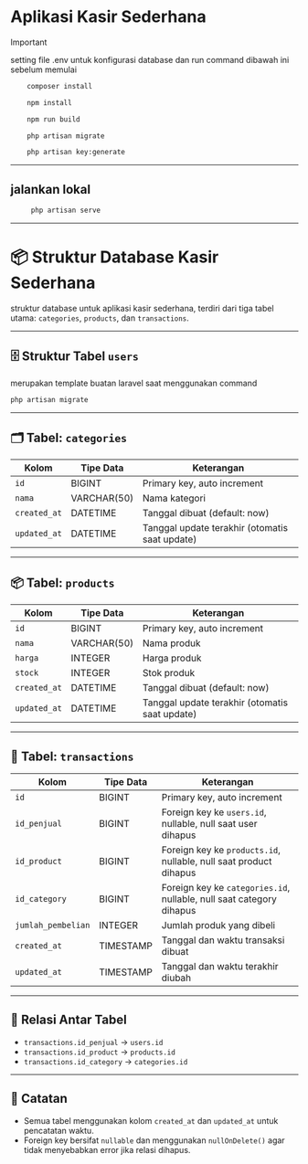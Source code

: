 # Aplikasi Kasir Sederhana
> [!IMPORTANT]
> setting file .env untuk konfigurasi database
>  dan run command dibawah ini sebelum memulai

```bash
    composer install
```
```bash
    npm install
```
```bash
    npm run build
```
```bash
    php artisan migrate
```
```bash
    php artisan key:generate
```
---

## jalankan lokal

```bash
     php artisan serve
```

---


# 📦 Struktur Database Kasir Sederhana

struktur database untuk aplikasi kasir sederhana, terdiri dari tiga tabel utama: `categories`, `products`, dan `transactions`.

---

## 🗄️ Struktur Tabel `users`

merupakan template buatan laravel saat menggunakan command

``` bash
php artisan migrate
```

---

## 🗂️ Tabel: `categories`

| Kolom        | Tipe Data   | Keterangan                                      |
|--------------|-------------|-------------------------------------------------|
| `id`         | BIGINT      | Primary key, auto increment                     |
| `nama`       | VARCHAR(50) | Nama kategori                                   |
| `created_at` | DATETIME    | Tanggal dibuat (default: now)                   |
| `updated_at` | DATETIME    | Tanggal update terakhir (otomatis saat update)  |

---

## 📦 Tabel: `products`

| Kolom        | Tipe Data   | Keterangan                                      |
|--------------|-------------|-------------------------------------------------|
| `id`         | BIGINT      | Primary key, auto increment                     |
| `nama`       | VARCHAR(50) | Nama produk                                     |
| `harga`      | INTEGER     | Harga produk                                    |
| `stock`      | INTEGER     | Stok produk                                     |
| `created_at` | DATETIME    | Tanggal dibuat (default: now)                   |
| `updated_at` | DATETIME    | Tanggal update terakhir (otomatis saat update)  |

---

## 🧾 Tabel: `transactions`

| Kolom              | Tipe Data | Keterangan                                                       |
|--------------------|-----------|------------------------------------------------------------------|
| `id`               | BIGINT    | Primary key, auto increment                                      |
| `id_penjual`       | BIGINT    | Foreign key ke `users.id`, nullable, null saat user dihapus      |
| `id_product`       | BIGINT    | Foreign key ke `products.id`, nullable, null saat product dihapus|
| `id_category`      | BIGINT    | Foreign key ke `categories.id`, nullable, null saat category dihapus |
| `jumlah_pembelian` | INTEGER   | Jumlah produk yang dibeli                                        |
| `created_at`       | TIMESTAMP | Tanggal dan waktu transaksi dibuat                               |
| `updated_at`       | TIMESTAMP | Tanggal dan waktu terakhir diubah                                |

---

## 🔗 Relasi Antar Tabel

- `transactions.id_penjual` → `users.id`
- `transactions.id_product` → `products.id`
- `transactions.id_category` → `categories.id`

---

## 📝 Catatan

- Semua tabel menggunakan kolom `created_at` dan `updated_at` untuk pencatatan waktu.
- Foreign key bersifat `nullable` dan menggunakan `nullOnDelete()` agar tidak menyebabkan error jika relasi dihapus.
